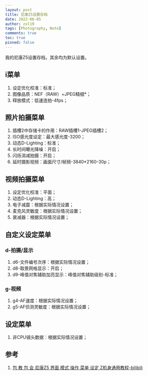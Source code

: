 ```yaml
---
layout: post
title: 尼康Z5设置存档
date: 2022-06-05
author: zxl19
tags: [Photography, Note]
comments: true
toc: true
pinned: false
---
```


我的尼康Z5设置存档，其余均为默认设置。

<!-- more -->

## i菜单

1. 设定优化校准：标准；
2. 图像品质：NEF（RAW）+JPEG精细*；
3. 释放模式：低速连拍-4fps；

## 照片拍摄菜单

1. 插槽2中存储卡的作用：RAW插槽1-JPEG插槽2；
2. ISO感光度设定：最大感光度-3200；
3. 动态D-Lighting：标准；
4. 长时间曝光降噪：开启；
5. 闪烁消减拍摄：开启；
6. 延时摄影视频：画面尺寸/帧频-3840*2160-30p；

## 视频拍摄菜单

1. 设定优化校准：平面；
2. 动态D-Lighting：高；
3. 电子减震：根据实际情况设置；
4. 麦克风灵敏度：根据实际情况设置；
5. 衰减器：根据实际情况设置；

## 自定义设定菜单

### d-拍摄/显示

1. d6-文件编号次序：根据实际情况设置；
2. d8-取景网格显示：开启；
3. d9-峰值对焦辅助加亮显示：峰值对焦辅助级别-标准；

### g-视频

1. g4-AF速度：根据实际情况设置；
2. g5-AF侦测灵敏度：根据实际情况设置；

## 设定菜单

1. 非CPU镜头数据：根据实际情况设置；

## 参考

1. [包 教 包 会 尼康Z5 界面 模式 操作 菜单 设定 Z机身通用教程-bilibili](https://www.bilibili.com/video/BV1iS4y1N77P)
